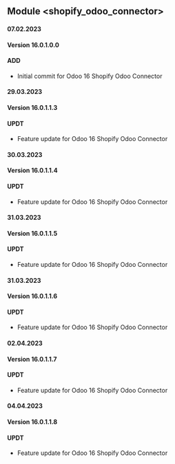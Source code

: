 ## Module <shopify_odoo_connector>

#### 07.02.2023
#### Version 16.0.1.0.0
#### ADD
- Initial commit for Odoo 16 Shopify Odoo Connector


#### 29.03.2023
#### Version 16.0.1.1.3
#### UPDT
- Feature update for Odoo 16 Shopify Odoo Connector


#### 30.03.2023
#### Version 16.0.1.1.4
#### UPDT
- Feature update for Odoo 16 Shopify Odoo Connector


#### 31.03.2023
#### Version 16.0.1.1.5
#### UPDT
- Feature update for Odoo 16 Shopify Odoo Connector


#### 31.03.2023
#### Version 16.0.1.1.6
#### UPDT
- Feature update for Odoo 16 Shopify Odoo Connector

#### 02.04.2023
#### Version 16.0.1.1.7
#### UPDT
- Feature update for Odoo 16 Shopify Odoo Connector

#### 04.04.2023
#### Version 16.0.1.1.8
#### UPDT
- Feature update for Odoo 16 Shopify Odoo Connector
